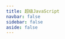 ```yaml
---
title: 超级JavaScript
navbar: false
sidebar: false
aside: false
---
```


<script setup>
  import url from './assets/logo.png'
  import img1 from './assets/img1.png'
  import img2 from './assets/img2.png'
  import img3 from './assets/img3.png'
  import img4 from './assets/img4.png'
  const titleInfo = {
    subTitle: '✨ JavaScript运行器 支持多种运行环境 快速验证代码逻辑',
    logo: url,
    linkList: [
      { content: '🕶️ 在线体验', target: 'https://ziuchen.github.io/JSRunner' },
      { content: '👨🏻‍💻 开源地址', target: 'https://github.com/ZiuChen/JSRunner' },
      { content: '🚚 更新日志', target: './log/' },
    ]
  }
  const imgSliders = [
    { src: img1 },
    { src: img2 },
    { src: img3 },
    { src: img4 },
  ]
</script>

<Title v-bind="titleInfo" />

<br />

<ImgSlider :imgSliderList="imgSliders" />

## 🔰 开始使用

- ✅ 运行JavaScript代码 快速验证代码逻辑
- ✅ 支持切换NodeJS/浏览器操作环境
- ✅ `Ctrl/Command+R` 快速运行代码
- ✅ `Ctrl/Command+Q` 清除控制台
- ✅ `Ctrl/Command+N` 创建新的代码片段
- ✅ `Ctrl/Command+E` 切换锁定状态
- ✅ `Ctrl/Command+Shift+P` 调用命令面板
- ✅ `Ctrl/Command+Shift+L` 列出所有历史记录
- ✅ 支持回溯代码历史 支持保存/编辑代码运行历史
- ✅ 支持手动触发代码执行/实时运行代码
- ✅ 支持顶层await 适配深色模式

